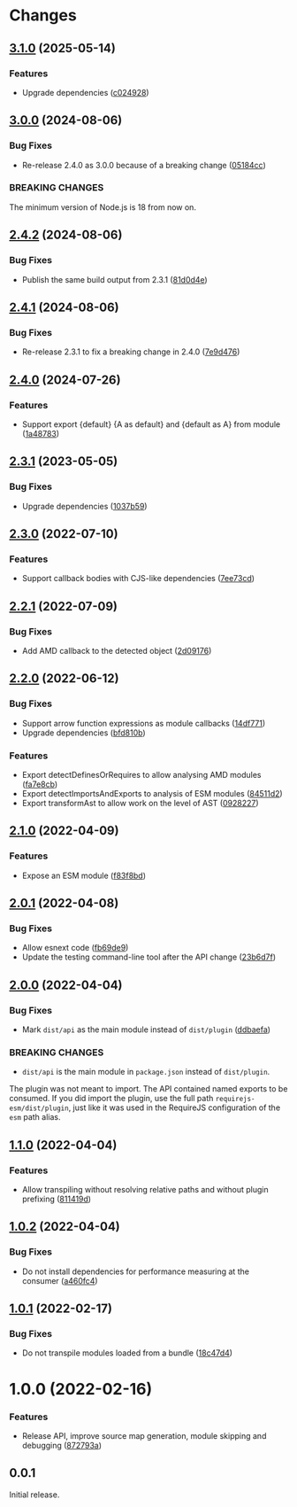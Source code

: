 # Changes

## [3.1.0](https://github.com/prantlf/requirejs-esm/compare/v3.0.0...v3.1.0) (2025-05-14)

### Features

* Upgrade dependencies ([c024928](https://github.com/prantlf/requirejs-esm/commit/c024928dfae0b08b6121c4909798666490f606ac))

## [3.0.0](https://github.com/prantlf/requirejs-esm/compare/v2.4.0...v3.0.0) (2024-08-06)

### Bug Fixes

* Re-release 2.4.0 as 3.0.0 because of a breaking change ([05184cc](https://github.com/prantlf/requirejs-esm/commit/05184ccafd41c4f50396adcbdc65125f3ad1e46a))

### BREAKING CHANGES

The minimum version of Node.js is 18 from now on.

## [2.4.2](https://github.com/prantlf/requirejs-esm/compare/v2.4.1...v2.4.2) (2024-08-06)

### Bug Fixes

* Publish the same build output from 2.3.1 ([81d0d4e](https://github.com/prantlf/requirejs-esm/commit/81d0d4efd6c3085c7be31c313fc7954e87c8c9da))

## [2.4.1](https://github.com/prantlf/requirejs-esm/compare/v2.3.1...v2.4.1) (2024-08-06)

### Bug Fixes

* Re-release 2.3.1 to fix a breaking change in 2.4.0 ([7e9d476](https://github.com/prantlf/requirejs-esm/commit/7e9d47636a0aa11c39288e0ac7a7007dfbcc00a7))

## [2.4.0](https://github.com/prantlf/requirejs-esm/compare/v2.3.1...v2.4.0) (2024-07-26)

### Features

* Support export {default} {A as default} and {default as A} from module ([1a48783](https://github.com/prantlf/requirejs-esm/commit/1a48783362e56a86608683777b512e3d51d6aa3b))

## [2.3.1](https://github.com/prantlf/requirejs-esm/compare/v2.3.0...v2.3.1) (2023-05-05)

### Bug Fixes

* Upgrade dependencies ([1037b59](https://github.com/prantlf/requirejs-esm/commit/1037b5984e7ae75c839ad2da0a6bd6db4d7d3245))

## [2.3.0](https://github.com/prantlf/requirejs-esm/compare/v2.2.1...v2.3.0) (2022-07-10)

### Features

* Support callback bodies with CJS-like dependencies ([7ee73cd](https://github.com/prantlf/requirejs-esm/commit/7ee73cd47e3a1d64dfd7452cbdc4d22b67bbb331))

## [2.2.1](https://github.com/prantlf/requirejs-esm/compare/v2.2.0...v2.2.1) (2022-07-09)

### Bug Fixes

* Add AMD callback to the detected object ([2d09176](https://github.com/prantlf/requirejs-esm/commit/2d09176c95f6ee097bbed928348d4402a3662f46))

## [2.2.0](https://github.com/prantlf/requirejs-esm/compare/v2.1.0...v2.2.0) (2022-06-12)

### Bug Fixes

* Support arrow function expressions as module callbacks ([14df771](https://github.com/prantlf/requirejs-esm/commit/14df7715382ef1d2c6a257eafaf2649cc4d8b378))
* Upgrade dependencies ([bfd810b](https://github.com/prantlf/requirejs-esm/commit/bfd810b7e37df630e440c4b253429a93f92eaee6))

### Features

* Export detectDefinesOrRequires to allow analysing AMD modules ([fa7e8cb](https://github.com/prantlf/requirejs-esm/commit/fa7e8cbff8137fa9ae25b3b42b76e6bf7d43e29a))
* Export detectImportsAndExports to analysis of ESM modules ([84511d2](https://github.com/prantlf/requirejs-esm/commit/84511d211580c7bf569e7f309ca68b588936a006))
* Export transformAst to allow work on the level of AST ([0928227](https://github.com/prantlf/requirejs-esm/commit/0928227d03956efa7dceb7c89891cff0f874b6a0))

## [2.1.0](https://github.com/prantlf/requirejs-esm/compare/v2.0.1...v2.1.0) (2022-04-09)

### Features

* Expose an ESM module ([f83f8bd](https://github.com/prantlf/requirejs-esm/commit/f83f8bd1f59065927b0e6a53c577cbe139b790de))

## [2.0.1](https://github.com/prantlf/requirejs-esm/compare/v2.0.0...v2.0.1) (2022-04-08)

### Bug Fixes

* Allow esnext code ([fb69de9](https://github.com/prantlf/requirejs-esm/commit/fb69de9cd00672655213d5beffe4a6dc92d41949))
* Update the testing command-line tool after the API change ([23b6d7f](https://github.com/prantlf/requirejs-esm/commit/23b6d7f80fb49fa1a7eb74c451cb46ef4d4e059a))

## [2.0.0](https://github.com/prantlf/requirejs-esm/compare/v1.1.0...v2.0.0) (2022-04-04)

### Bug Fixes

* Mark `dist/api` as the main module instead of `dist/plugin` ([ddbaefa](https://github.com/prantlf/requirejs-esm/commit/ddbaefa68d1a649a0b3aa0862fe66fd9ce3a67d4))

### BREAKING CHANGES

* `dist/api` is the main module in `package.json` instead of `dist/plugin`.

The plugin was not meant to import. The API contained named exports
to be consumed. If you did import the plugin, use the full path
`requirejs-esm/dist/plugin`, just like it was used in the RequireJS
configuration of the `esm` path alias.

## [1.1.0](https://github.com/prantlf/requirejs-esm/compare/v1.0.2...v1.1.0) (2022-04-04)

### Features

* Allow transpiling without resolving relative paths and without plugin prefixing ([811419d](https://github.com/prantlf/requirejs-esm/commit/811419de01a57359bf154933abdf4fa5c0ee5d7a))

## [1.0.2](https://github.com/prantlf/requirejs-esm/compare/v1.0.1...v1.0.2) (2022-04-04)

### Bug Fixes

* Do not install dependencies for performance measuring at the consumer ([a460fc4](https://github.com/prantlf/requirejs-esm/commit/a460fc4f573065d72ed6ed8e9fd88ce8948af187))

## [1.0.1](https://github.com/prantlf/requirejs-esm/compare/v1.0.0...v1.0.1) (2022-02-17)

### Bug Fixes

* Do not transpile modules loaded from a bundle ([18c47d4](https://github.com/prantlf/requirejs-esm/commit/18c47d4658d5f76e614302193d2a114b84ff3545))

# 1.0.0 (2022-02-16)

### Features

* Release API, improve source map generation, module skipping and debugging ([872793a](https://github.com/prantlf/requirejs-esm/commit/872793a7a07d9c3a1cab1fb4272a25a50bf1121e))

## 0.0.1

Initial release.
